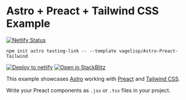 # Astro + Preact + Tailwind CSS Example
[![Netlify Status](https://api.netlify.com/api/v1/badges/602d9474-3ad2-49a9-a012-169c715a608c/deploy-status)](https://app.netlify.com/sites/astro-preact-tailwind/deploys)
```
npm init astro testing-link -- --template vagelisp/Astro-Preact-Tailwind
```
[![Deploy to netlify](https://www.netlify.com/img/deploy/button.svg)](https://app.netlify.com/start/deploy?repository=https://github.com/vagelisp/Astro-Preact-Tailwind)
[![Open in StackBlitz](https://developer.stackblitz.com/img/open_in_stackblitz.svg)](https://stackblitz.com/github.com/vagelisp/Astro-Preact-Tailwind)

This example showcases [Astro](https://astro.build/) working with [Preact](https://preactjs.com) and [Tailwind CSS](https://tailwindcss.com/).

Write your Preact components as `.jsx` or `.tsx` files in your project.
